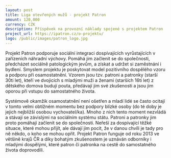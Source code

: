 ```yaml
---
layout: post
title: Liga otevřených mužů - projekt Patron
amount: 120,000
currency: CZK
description: Příspěvek na provozní náklady spojené s projektem Patron
project_url: https://ipatron.cz/o-projektu/
logo: /public/images/patron_logo.jpg
---
```

Projekt Patron podporuje sociální integraci dospívajících vyrůstajících v zařízeních náhradní výchovy. Pomáhá jim začlenit se do společnosti, předcházet sociálně patologickým jevům, a získat a udržet si zaměstnání i bydlení. Smyslem projektu je poskytovat model pozitivního dospělého vzoru a podporu při osamostatnění. Vzorem jsou tzv. patroni a patronky (starší 30ti let), kteří ve dvojicích s mladými muži a ženami (starších 16ti let) z dětského domova budují pouta, předávají jim své zkušenosti a jsou jim oporou při vstupu do samostatného života.

Systémově okamžik osamostatnění není ošetřen a mladí lidé se často ocitají v tomto velmi obtížném momentu bez podpory blízké osoby (do té doby je jejich nejbližší osobou vychovatel/ka). Mnoho z nich tento moment nezvládá a stávají se závislými na sociálním systému státu. Patroni a patronky jim proto pomáhají začlenit se do společnosti. Neřeší za dospívající těžké situace, které mohou přijít, ale dávají jim pocit, že v danou chvíli je tady pro ně někdo, o koho se mohou opřít. Projekt Patron funguje od roku 2013 ve většině krajů ČR a díky bohatým zkušenostem je uznáván odborníky i mladými dospělými, které patron či patronka na cestě do samostatného života doprovodili.

